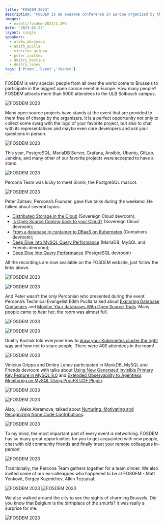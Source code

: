 ```yaml
---
title: "FOSDEM 2023"
description: "FOSDEM is an awesome conference in Europe organized by the community for the community. Percona experts actively participated in it this year."
images:
  - events/fosdem-2023/1.JPG
date: "2023-02-22"
layout: single
speakers:
  - aleks_abramova
  - edith_puclla
  - vinicius_grippa
  - peter_zaitsev
  - dmitry_kostiuk
  - dmitry_lenev
tags: ['Promo','Event','fosdem']
---
```


FOSDEM is very special: people from all over the world come to Brussels to participate in the biggest open source event in Europe. How many people? FOSDEM attracts more than 5000 attendees to the ULB Solbosch campus.

![FOSDEM 2023](/events/fosdem-2023/1.JPG)

Many open source projects have stands at the event that are provided to them free of charge by the organizers. It is a perfect opportunity not only to collect some swag with the logo of your favorite project, but also to chat with its representatives and maybe even core developers and ask your questions in person. 

![FOSDEM 2023](/events/fosdem-2023/2.jpg)

This year, PostgreSQL, MariaDB Server, Grafana, Ansible, Ubuntu, GitLab, Jenkins, and many other of our favorite projects were accepted to have a stand.

![FOSDEM 2023](/events/fosdem-2023/3.jpg)

Percona Team was lucky to meet Slonik, the PostgreSQL mascot. 

![FOSDEM 2023](/events/fosdem-2023/4.jpg)

Peter Zaitsev, Percona’s Founder, gave five talks during the weekend. He talked about several  topics:

* [Distributed Storage in the Cloud](https://fosdem.org/2023/schedule/event/sovcloud_distributed_storage_in_the_cloud/) (Sovereign Cloud devroom);
* [Is Open Source Coming back to your Cloud?](https://fosdem.org/2023/schedule/event/sovcloud_is_open_source_coming_back_to_your_cloud/) (Sovereign Cloud devroom);
* [From a database in container to DBaaS on Kubernetes](https://fosdem.org/2023/schedule/event/container_kubernetes_database_dbaas/) (Containers devroom);
* [Deep Dive into MySQL Query Performance](https://fosdem.org/2023/schedule/event/deep_dive_mysql_perf/) (MariaDB, MySQL and Friends devroom);
* [Deep Dive Into Query Performance](https://fosdem.org/2023/schedule/event/postgresql_deep_dive_into_query_performance/) (PostgreSQL devroom)

All the recordings are now available on the FOSDEM website, just follow the links above. 

![FOSDEM 2023](/events/fosdem-2023/5.jpg)

![FOSDEM 2023](/events/fosdem-2023/6.jpg)

And Peter wasn’t the only Perconian who presented during the event. Percona’s Technical Evangelist Edith Puclla talked about [Exploring Database Containers](https://fosdem.org/2023/schedule/event/container_database_containers/) and [Monitor Your databases With Open Source Tools](https://fosdem.org/2023/schedule/event/db/). Many people came to hear her, the room was almost full.

![FOSDEM 2023](/events/fosdem-2023/7.jpg)

![FOSDEM 2023](/events/fosdem-2023/8.jpg)

Dmitry Kostiuk told everyone how to [draw your Kubernetes cluster the right way](https://fosdem.org/2023/schedule/event/container_kubernetes_cluster_right_way/) and how not to scare people. There were 400 attendees in the room! 

![FOSDEM 2023](/events/fosdem-2023/9.jpg)

Vinicius Grippa and Dmitry Lenev participated in MariaDB, MySQL and Friends devroom with talks about [Using New Generated Invisible Primary Key Feature in MySQL 8.0](https://fosdem.org/2023/schedule/event/mysql_gipk/) and [Extended Observability to Agentless Monitoring on MySQL Using ProcFS UDF Plugin](https://fosdem.org/2023/schedule/event/mysql_procfs_udf/).

![FOSDEM 2023](/events/fosdem-2023/10.jpg)

![FOSDEM 2023](/events/fosdem-2023/11.jpg)

Also, I, Aleks Abramova, talked about [Nurturing, Motivating and Recognizing None Code Contributions](https://fosdem.org/2023/schedule/event/nurture_motivate_recognise_noncode_contributions/).

![FOSDEM 2023](/events/fosdem-2023/12.jpg)

To my mind, the most important part of every event is networking.  FOSDEM has so many great opportunities for you to get acquainted with new people, chat with old community friends and finally meet your remote colleagues in-person! 

![FOSDEM 2023](/events/fosdem-2023/13.jpg)

Traditionally, the Percona Team gathers together for a team dinner. We also invited some of our ex-colleagues who happened to be at FOSDEM - Matt Yonkovit, Sergey Kuzmichev, Alkin Tezuysal.

![FOSDEM 2023](/events/fosdem-2023/14.jpg)
![FOSDEM 2023](/events/fosdem-2023/15.jpg)

We also walked around the city to see the sights of charming Brussels. Did you know that Belgium is the birthplace of the smurfs? It was really a surprise for me.

![FOSDEM 2023](/events/fosdem-2023/16.jpg)

